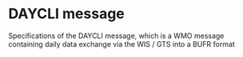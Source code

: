 # DAYCLI message
Specifications of the DAYCLI message, which is a WMO message containing daily data exchange via the WIS / GTS into a BUFR format
